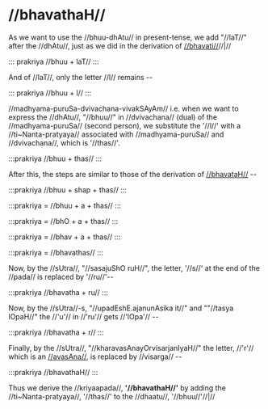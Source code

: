 # //bhavathaH//

As we want to use the //bhuu-dhAtu// in present-tense, we add "//laT//" after the //dhAtu//, just as we did in the derivation of [//bhavati//](#/lsk/tinanta/bhuu/lat-1-1)//|//

::: prakriya
//bhuu + laT//
:::

And of //laT//, only the letter //l// remains --

::: prakriya
//bhuu + l//
:::

//madhyama-puruSa-dvivachana-vivakSAyAm// i.e. when we want to express the //dhAtu//, "//bhuu//" in //dvivachana// (dual) of the //madhyama-puruSa// (second person), we substitute the '//l//' with a //ti~Nanta-pratyaya// associated with //madhyama-puruSa// and //dvivachana//, which is '//thas//'.

:::prakriya
//bhuu + thas//
:::

After this, the steps are similar to those of the derivation of [//bhavataH//](#/lsk/tinanta/bhuu/lat-1-2) --

:::prakriya
//bhuu + shap + thas//
:::

:::prakriya
= //bhuu + a + thas//
:::

:::prakriya
= //bhO + a + thas//
:::

:::prakriya
= //bhav + a + thas//
:::

:::prakriya
= //bhavathas//
:::

Now, by the //sUtra//, "//sasajuShO ruH//",  the letter, '//s//' at the end of the //pada// is replaced by '//ru//'--

:::prakriya
//bhavatha + ru//
:::

Now, by the //sUtra//-s, "//upadEshE.ajanunAsika it//" and ""//tasya lOpaH//" the //'u'// in //'ru'// gets //'lOpa'// --

:::prakriya
//bhavatha + r//
:::

Finally, by the //sUtra//, "//kharavasAnayOrvisarjanIyaH//" the letter, //'r'// which is an [//avasAna//](#/lsk/subanta/general/avasana), is replaced by //visarga// --

:::prakriya
//bhavathaH//
:::

Thus we derive the //kriyaapada//, **'//bhavathaH//'** by adding the //ti~Nanta-pratyaya//, '//thas//' to the //dhaatu//, '//bhuu//'//|//
